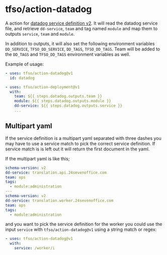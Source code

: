 # tfso/action-datadog
A action for [datadog service definition v2](https://github.com/DataDog/schema/blob/main/service-catalog/v2/schema.json). It will read the datadog service file, and retrieve `dd-service`, `team` and tag named `module` and map them to outputs `service`, `team` and `module`.

In addition to outputs, it will also set the following environment variables `DD_SERVICE`, `TFSO_DD_SERVICE`, `DD_TAGS`, `TFSO_DD_TAGS`. Team will be added to the `DD_TAGS` and `TFSO_DD_TAGS` environment variables as well.

Example of usage:

```yaml
- uses: tfso/action-datadog@v1
  id: datadog

- uses: tfso/action-deployment@v1
  with:
    team: ${{ steps.datadog.outputs.team }}
    module: ${{ steps.datadog.outputs.module }}
    dd-service: ${{ steps.datadog.outputs.service }}
    ...
```

## Multipart yaml
If the service definition is a multipart yaml separated with three dashes you may have to use a service match to pick the correct service definition. If service match is is left out it will return the first document in the yaml.

If the multipart yaml is like this; 

```yaml
schema-version: v2
dd-service: translation.api.24sevenoffice.com
team: ops
tags:
  - module:administration
---
schema-version: v2
dd-service: translation.worker.24sevenoffice.com
team: ops
tags:
  - module:administration
```

and you want to pick the service definition for the worker you could use the input `service` with `tfso/action-datadog@v1` using a string match or regex: 

```yaml
- uses: tfso/action-datadog@v1
  with:
    service: /worker/i
```
